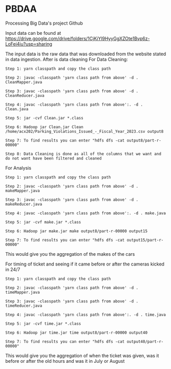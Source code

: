 # PBDAA
Processing Big Data's project Github

Input data can be found at https://drive.google.com/drive/folders/1CjKiYl9HyyGgXZOte1Bvp6z-LoFei4iu?usp=sharing

The input data is the raw data that was downloaded from the website stated in data ingestion. After is data cleaning
For Data Cleaning:

	Step 1: yarn classpath and copy the class path

	Step 2: javac -classpath 'yarn class path from above' -d . CleanMapper.java

	Step 3: javac -classpath 'yarn class path from above' -d . CleanReducer.java

	Step 4: javac -classpath 'yarn class path from above':. -d . Clean.java

	Step 5: jar -cvf Clean.jar *.class

	Step 6: Hadoop jar Clean.jar Clean /home/acx202/Parking_Violations_Issued_-_Fiscal_Year_2023.csv output8

	Step 7: To find results you can enter "hdfs dfs -cat output8/part-r-00000"

	Step 8: Data Cleaning is done as all of the columns that we want and do not want have been filtered and cleaned

For Analysis

	Step 1: yarn classpath and copy the class path

	Step 2: javac -classpath 'yarn class path from above' -d . makeMapper.java

	Step 3: javac -classpath 'yarn class path from above' -d . makeReducer.java

	Step 4: javac -classpath 'yarn class path from above':. -d . make.java

	Step 5: jar -cvf make.jar *.class

	Step 6: Hadoop jar make.jar make output8/part-r-00000 output15

	Step 7: To find results you can enter "hdfs dfs -cat output15/part-r-00000"

This would give you the aggregation of the makes of the cars


For timing of ticket and seeing if it came before or after the cameras kicked in 24/7

	Step 1: yarn classpath and copy the class path

	Step 2: javac -classpath 'yarn class path from above' -d . timeMapper.java

	Step 3: javac -classpath 'yarn class path from above' -d . timeReducer.java

	Step 4: javac -classpath 'yarn class path from above':. -d . time.java

	Step 5: jar -cvf time.jar *.class

	Step 6: Hadoop jar time.jar time output8/part-r-00000 output40

	Step 7: To find results you can enter "hdfs dfs -cat output40/part-r-00000"

This would give you the aggregation of when the ticket was given, was it before or after the old hours and was it in July or August
